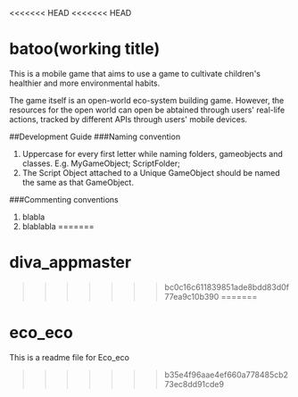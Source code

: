 <<<<<<< HEAD
<<<<<<< HEAD
# batoo(working title)

This is a mobile game that aims to use a game to cultivate children's healthier and more environmental habits.

The game itself is an open-world eco-system building game. However, the resources for the open world can open be abtained through users' real-life actions, tracked by different APIs through users' mobile devices.


##Development Guide
###Naming convention
1. Uppercase for every first letter while naming folders, gameobjects and classes. E.g. MyGameObject; ScriptFolder;
2. The Script Object attached to a Unique GameObject should be named the same as that GameObject.

###Commenting conventions
1. blabla
2. blablabla
=======
# diva_appmaster
>>>>>>> bc0c16c611839851ade8bdd83d0f77ea9c10b390
=======
# eco_eco
This is a readme file for Eco_eco
>>>>>>> b35e4f96aae4ef660a778485cb273ec8dd91cde9
